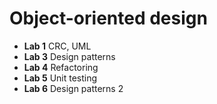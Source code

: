 # Object-oriented design
 - **Lab 1** CRC, UML
 - **Lab 3** Design patterns
 - **Lab 4** Refactoring
 - **Lab 5** Unit testing
 - **Lab 6** Design patterns 2